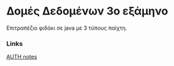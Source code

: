 # Δομές Δεδομένων 3ο εξάμηνο

Επιτραπέζιο φιδάκι σε java με 3 τύπους παίχτη.

### Links

[AUTH notes](https://notebook.johnstef.com)

